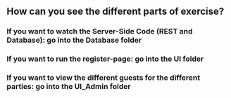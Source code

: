 <h2>How can you see the different parts of exercise?</h2>
<h3>If you want to watch the Server-Side Code (REST and Database): go into the Database folder</h3>
<h3>If you want to run the register-page: go into the UI folder</h3>
<h3>If you want to view the different guests for the different parties: go into the UI_Admin folder</h3>
